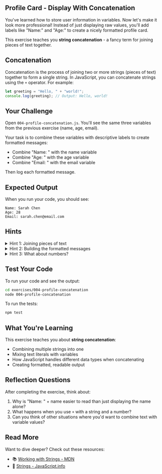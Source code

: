 ## Profile Card - Display With Concatenation

You've learned how to store user information in variables. Now let's make it look more professional! Instead of just displaying raw values, you'll add labels like "Name:" and "Age:" to create a nicely formatted profile card.

This exercise teaches you **string concatenation** - a fancy term for joining pieces of text together.

## Concatenation
Concatenation is the process of joining two or more strings (pieces of text) together to form a single string. In JavaScript, you can concatenate strings using the `+` operator.
For example:
```javascript
let greeting = "Hello, " + "world!";
console.log(greeting); // Output: Hello, world!
```

## Your Challenge

Open `004-profile-concatenation.js`. You'll see the same three variables from the previous exercise (name, age, email).

Your task is to combine these variables with descriptive labels to create formatted messages:
- Combine "Name: " with the name variable
- Combine "Age: " with the age variable
- Combine "Email: " with the email variable

Then log each formatted message.

## Expected Output

When you run your code, you should see:
```
Name: Sarah Chen
Age: 28
Email: sarah.chen@email.com
```

## Hints

<details>
<summary>Hint 1: Joining pieces of text</summary>

You've probably used the plus sign for adding numbers. But what happens when you put a plus sign between two pieces of text? Try experimenting with joining "Hello" and "World" to see what happens. This same approach works for joining labels like "Name: " with the actual name value.

</details>

<details>
<summary>Hint 2: Building the formatted messages</summary>

Think about what you want to see in the output: "Name: Sarah Chen". This is made up of two parts - a label and a value. How can you combine the label text with what's stored in your variable? Don't forget about spacing - you'll want a space after the colon!

</details>

<details>
<summary>Hint 3: What about numbers?</summary>

You need to combine text labels with different types of data - both text and numbers. What do you think happens when you try to join a piece of text with a number? Does JavaScript know what to do?

</details>

## Test Your Code

To run your code and see the output:
```bash
cd exercises/004-profile-concatenation
node 004-profile-concatenation
```

To run the tests:
```bash
npm test
```

## What You're Learning

This exercise teaches you about **string concatenation**:
- Combining multiple strings into one
- Mixing text literals with variables
- How JavaScript handles different data types when concatenating
- Creating formatted, readable output

## Reflection Questions

After completing the exercise, think about:
1. Why is "Name: " + name easier to read than just displaying the name alone?
2. What happens when you use `+` with a string and a number?
3. Can you think of other situations where you'd want to combine text with variable values?

## Read More

Want to dive deeper? Check out these resources:

- 📚 [Working with Strings - MDN](https://developer.mozilla.org/en-US/docs/Web/JavaScript/Guide/Text_formatting)
- 🎯 [Strings - JavaScript.info](https://javascript.info/string)
